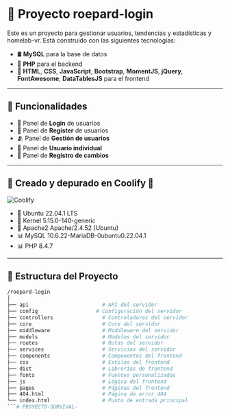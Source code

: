 
# 🚀 Proyecto roepard-login

Este es un proyecto para gestionar usuarios, tendencias y estadísticas y homelab-vr.
Está construido con las siguientes tecnologías:

- 🛢️ **MySQL** para la base de datos  
- 🐘 **PHP** para el backend  
- 🎨 **HTML**, **CSS**, **JavaScript**, **Bootstrap**, **MomentJS**, **jQuery**, **FontAwesome**, **DataTablesJS** para el frontend

---

## 🧩 Funcionalidades

- 🔐 Panel de **Login** de usuarios  
- 🔐 Panel de **Register** de usuarios
- 🫂 Panel de **Gestión de usuarios**
- 👤 Panel de **Usuario individual**
- 💱 Panel de **Registro de cambios**

---

## 🛜 Creado y depurado en **Coolify** 🚀

![Coolify](https://img.shields.io/badge/Coolify-2025-blue)

- 📱 Ubuntu 22.04.1 LTS
- 👤 Kernel 5.15.0-140-generic
- 🔐 Apache2 Apache/2.4.52 (Ubuntu)
- 📊 MySQL 10.6.22-MariaDB-0ubuntu0.22.04.1
- 📊 PHP 8.4.7

---

## 📁 Estructura del Proyecto

```bash
/roepard-login
│
├── api                        # API del servidor
├── config                   # Configuración del servidor
├── controllers                # Controladores del servidor
├── core                       # Core del servidor
├── middleware                 # Middleware del servidor
├── models                     # Modelos del servidor
├── routes                     # Rutas del servidor
├── services                   # Servicios del servidor 
├── components                 # Componentes del frontend
├── css                        # Estilos del frontend
├── dist                       # Librerías de frontend
├── fonts                      # Fuentes personalizadas
├── js                         # Lógica del frontend
├── pages                      # Páginas del frontend
├── 404.html                   # Página de error 404
└── index.html                 # Punto de entrada principal
```# PROYECTO-SURVIVAL-
